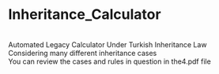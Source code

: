 # Inheritance_Calculator
<br />Automated Legacy Calculator Under Turkish Inheritance Law
<br />Considering many different inheritance cases
<br />You can review the cases and rules in question in the4.pdf file 
